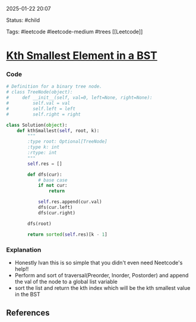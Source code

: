 
2025-01-22  20:07

Status: #child 

Tags: #leetcode #leetcode-medium #trees [[Leetcode]]

# [Kth Smallest Element in a BST](https://leetcode.com/problems/kth-smallest-element-in-a-bst/)

### Code

```python
# Definition for a binary tree node.
# class TreeNode(object):
#     def __init__(self, val=0, left=None, right=None):
#         self.val = val
#         self.left = left
#         self.right = right

class Solution(object):
    def kthSmallest(self, root, k):
        """
        :type root: Optional[TreeNode]
        :type k: int
        :rtype: int
        """
        self.res = []

        def dfs(cur):
            # base case
            if not cur:
                return

            self.res.append(cur.val)
            dfs(cur.left)
            dfs(cur.right)

        dfs(root)

        return sorted(self.res)[k - 1]
```

### Explanation
- Honestly Ivan this is so simple that you didn't even need Neetcode's help!!
- Perform  and sort of traversal(Preorder, Inorder, Postorder) and append the val of the node to a global list variable
- sort the list and return the kth index which will be the kth smallest value in the BST
## References

